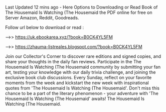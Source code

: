 Last Updated 12 mins ago - Here Options to Downloading or Read Book of The Housemaid Is Watching (The Housemaid the PDF online for free on Server Amazon, Reddit, Goodreads.
 
Follow url below to download or read :
 
-->> https://uk.ebookarea.xyz/?book=B0CK4YL5FM
 
-->> https://zhauma-listreales.blogspot.com/?book=B0CK4YL5FM
 
Join our Collector's Corner to discover rare editions and signed copies, and share your thoughts in the daily fan reviews.
Participate in the The Housemaid Is Watching (The Housemaid community by submitting your fan art, testing your knowledge with our daily trivia challenge, and joining the exclusive book club discussions.
Every Sunday, reflect on your favorite moments from the week and kickstart the new week with inspirational quotes from 'The Housemaid Is Watching (The Housemaid'. Don't miss this chance to be a part of the literary phenomenon - your adventure with 'The Housemaid Is Watching (The Housemaid' awaits! The Housemaid Is Watching (The Housemaid.
